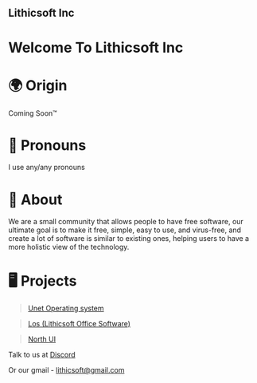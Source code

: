 ## Lithicsoft Inc
# Welcome To Lithicsoft Inc
# 🌍 Origin
Coming Soon™
# 🐋 Pronouns
I use any/any pronouns
# 🐢 About
We are a small community that allows people to have free software, our ultimate goal is to make it free, simple, easy to use, and virus-free, and create a lot of software is similar to existing ones, helping users to have a more holistic view of the technology.

# 🖥️ Projects
> [Unet Operating system](https://unet.lithicsoft.repl.co/)

> [Los (Lithicsoft Office Software)](https://los.lithicsoft.repl.co/)

> [North UI](https://github.com/Lithicsoft-Inc/NorthUI)

Talk to us at [Discord](https://discord.gg/AZ9SmxeGgP)

Or our gmail - lithicsoft@gmail.com
